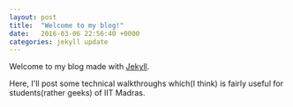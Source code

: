 ```yaml
---
layout: post
title:  "Welcome to my blog!"
date:   2016-03-06 22:56:40 +0000
categories: jekyll update
---
```

Welcome to my blog made with [Jekyll][jekyll-site].

Here, I'll post some technical walkthroughs which(I think) is fairly useful for students(rather geeks) of IIT Madras.

[jekyll-site]: https://jekyllrb.com/